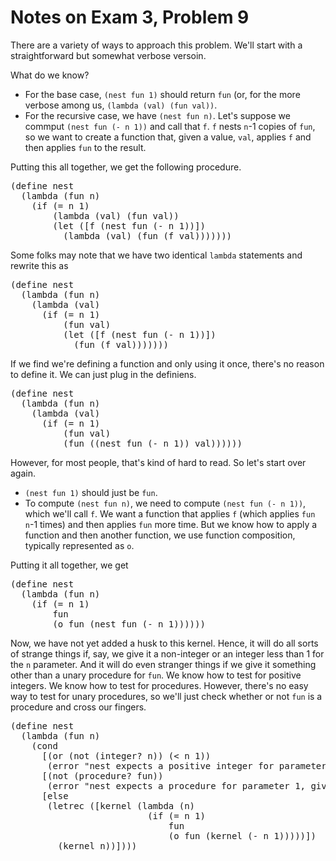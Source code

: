 Notes on Exam 3, Problem 9
==========================

There are a variety of ways to approach this problem.  We'll start
with a straightforward but somewhat verbose versoin.

What do we know?  

* For the base case, `(nest fun 1)` should return `fun` (or, for the
  more verbose among us, `(lambda (val) (fun val))`.
* For the recursive case, we have `(nest fun n)`.  Let's suppose we
  commput `(nest fun (- n 1))` and call that `f`.  `f` nests `n`-1
  copies of `fun`, so we want to create a function that, given a 
  value, `val`, applies `f` and then applies `fun` to the result.

Putting this all together, we get the following procedure.

<pre>
(define nest
  (lambda (fun n)
    (if (= n 1)
        (lambda (val) (fun val))
        (let ([f (nest fun (- n 1))])
          (lambda (val) (fun (f val)))))))
</pre>

Some folks may note that we have two identical `lambda` statements and
rewrite this as

<pre>
(define nest
  (lambda (fun n)
    (lambda (val)
      (if (= n 1)
          (fun val)
          (let ([f (nest fun (- n 1))])
            (fun (f val)))))))
</pre>

If we find we're defining a function and only using it once, there's
no reason to define it.  We can just plug in the definiens.

<pre>
(define nest
  (lambda (fun n)
    (lambda (val)
      (if (= n 1)
          (fun val)
          (fun ((nest fun (- n 1)) val))))))
</pre>

However, for most people, that's kind of hard to read.  So let's start
over again.

* `(nest fun 1)` should just be `fun`.
* To compute `(nest fun n)`, we need to compute `(nest fun (- n 1))`,
  which we'll call `f`.  We want a function  that applies `f` (which applies
  `fun` `n`-1 times) and then applies `fun` more time.  But we know how
  to apply a function and then another function, we use function
  composition, typically represented as `o`.

Putting it all together, we get

<pre>
(define nest
  (lambda (fun n)
    (if (= n 1)
        fun
        (o fun (nest fun (- n 1))))))
</pre>

Now, we have not yet added a husk to this kernel.  Hence, it will do 
all sorts of strange things if, say, we give it a non-integer or an
integer less than 1 for the `n` parameter.  And it will do even stranger
things if we give it something other than a unary procedure for `fun`.
We know how to test for positive integers.  We know how to test for
procedures.  However, there's no easy way to test for unary procedures,
so we'll just check whether or not `fun` is a procedure and cross our
fingers.

<pre>
(define nest
  (lambda (fun n)
    (cond
      [(or (not (integer? n)) (< n 1))
       (error "nest expects a positive integer for parameter 2, given " n)]
      [(not (procedure? fun))
       (error "nest expects a procedure for parameter 1, given " fun)]
      [else
       (letrec ([kernel (lambda (n)
                          (if (= n 1)
                              fun
                              (o fun (kernel (- n 1)))))])
         (kernel n))])))
</pre>





